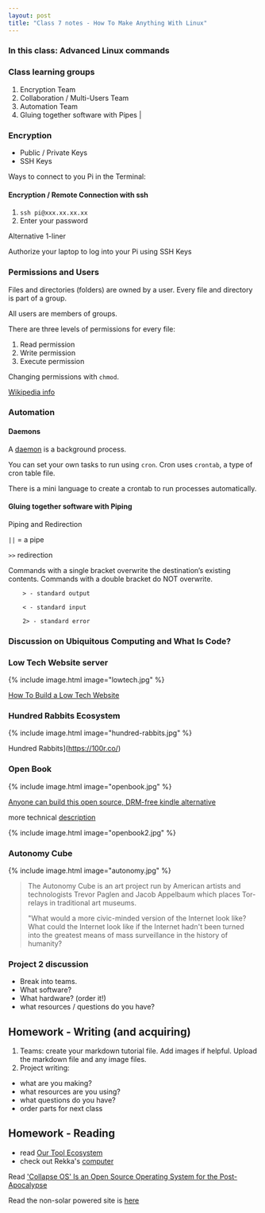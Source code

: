 ```yaml
---
layout: post
title: "Class 7 notes - How To Make Anything With Linux"
---
```



### In this class: Advanced Linux commands

### Class learning groups

1. Encryption Team
2. Collaboration / Multi-Users Team
3. Automation Team
4. Gluing together software with Pipes |


### Encryption

- Public / Private Keys
- SSH Keys

Ways to connect to you Pi in the Terminal:

#### Encryption / Remote Connection with ssh

1. ```ssh pi@xxx.xx.xx.xx```
2. Enter your password

Alternative 1-liner

Authorize your laptop to log into your Pi using SSH Keys

### Permissions and Users

Files and directories (folders) are owned by a user. Every file and directory is part of a group.

All users are members of groups.
 
There are three levels of permissions for every file:
1. Read permission
2. Write permission
3. Execute permission

Changing permissions with ```chmod```. 
 
[Wikipedia info](https://en.wikipedia.org/wiki/File_system_permissions)

### Automation

#### Daemons

A [daemon](https://en.wikipedia.org/wiki/Daemon_(computing)) is a background process. 

You can set your own tasks to run using ```cron```. Cron uses ```crontab```, a type of cron table file. 

There is a mini language to create a crontab to run processes automatically.

#### Gluing together software with Piping

Piping and Redirection

```||``` = a pipe

```>>``` redirection

Commands with a single bracket overwrite the destination’s existing contents. Commands with a double bracket do NOT overwrite.

```
    > - standard output

    < - standard input

    2> - standard error
```


### Discussion on Ubiquitous Computing and What Is Code?


### Low Tech Website server

{% include image.html image="lowtech.jpg" %}

[How To Build a Low Tech Website](https://solar.lowtechmagazine.com/2018/09/how-to-build-a-lowtech-website/)

### Hundred Rabbits Ecosystem

{% include image.html image="hundred-rabbits.jpg" %}

Hundred Rabbits](https://100r.co/)

### Open Book

{% include image.html image="openbook.jpg" %}

[Anyone can build this open source, DRM-free kindle alternative](https://www.vice.com/en_us/article/7x5kpb/anyone-can-build-this-open-source-drm-free-kindle-alternative)

more technical [description](https://www.hackster.io/news/the-open-book-an-open-feather-compatible-ebook-2011bffe9ddc)

{% include image.html image="openbook2.jpg" %}

### Autonomy Cube

{% include image.html image="autonomy.jpg" %}

> The Autonomy Cube is an art project run by American artists and technologists Trevor Paglen and Jacob Appelbaum which places Tor-relays in traditional art museums.
> 
>  "What would a more civic-minded version of the Internet look like? What could the Internet look like if the Internet hadn't been turned into the greatest means of mass surveillance in the history of humanity?


### Project 2 discussion

- Break into teams.
- What software?
- What hardware? (order it!)
- what resources / questions do you have?

## Homework - Writing (and acquiring)

1. Teams: create your markdown tutorial file. Add images if helpful. Upload the markdown file and any image files.
2. Project writing:
 - what are you making?
 - what resources are you using?
 - what questions do you have?
 - order parts for next class

## Homework - Reading

- read [Our Tool Ecosystem](https://100r.co/pages/tools_ecosystem.html)
- check out Rekka's [computer](https://100r.co/pages/the_computer.html)

Read ['Collapse OS' Is an Open Source Operating System for the Post-Apocalypse](https://www.vice.com/en_us/article/ywaqbg/collapse-os-is-an-open-source-operating-system-for-the-post-apocalypse)

Read the non-solar powered site is [here](https://www.lowtechmagazine.com/2018/09/how-to-build-a-lowtech-website.html)

